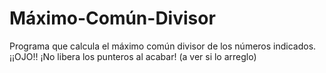 # Máximo-Común-Divisor
Programa que calcula el máximo común divisor de los números indicados.
¡¡OJO!! ¡No libera los punteros al acabar! (a ver si lo arreglo)
